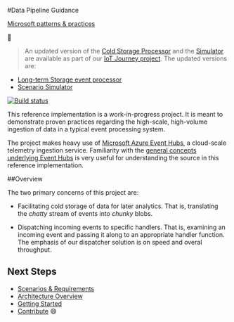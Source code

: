 #Data Pipeline Guidance

[Microsoft patterns & practices](http://aka.ms/mspnp)

:memo: 

> An updated version of the [Cold Storage Processor](https://github.com/mspnp/data-pipeline/tree/master/src/Implementation/ColdStorage) and the [Simulator](https://github.com/mspnp/data-pipeline/tree/master/src/Implementation/Simulator) are available as part of our [IoT Journey project](https://github.com/mspnp/iot-journey). The updated versions are:
* [Long-term Storage event processor](https://github.com/mspnp/iot-journey/tree/master/src/LongTermStorage/DotnetEventProcessor)
* [Scenario Simulator](https://github.com/mspnp/iot-journey/tree/master/src/Simulator/ScenarioSimulator)


[![Build status](https://ci.appveyor.com/api/projects/status/vffa0di2sdg8nqkg/branch/master?svg=true)](https://ci.appveyor.com/project/mspnp/data-pipeline/branch/master)

This reference implementation is a work-in-progress project. It is meant to demonstrate proven practices regarding the high-scale, high-volume ingestion of data in a typical event processing system.

The project makes heavy use of [Microsoft Azure Event Hubs](http://azure.microsoft.com/en-us/services/event-hubs/), a cloud-scale telemetry ingestion service. Familiarity with the [general concepts underlying Event Hubs](http://msdn.microsoft.com/en-us/library/azure/dn789972.aspx) is very useful for understanding the source in this reference implementation.

##Overview

The two primary concerns of this project are:

* Facilitating cold storage of data for later analytics. That is, translating the _chatty_ stream of events into _chunky_ blobs.

* Dispatching incoming events to specific handlers. That is, examining an incoming event and passing it along to an appropriate handler function. The emphasis of our dispatcher solution is on speed and overal throughput.

## Next Steps

* [Scenarios & Requirements](/docs/Introduction.md)
* [Architecture Overview](/docs/ArchitectureOverview.md)
* [Getting Started](/docs/GettingStarted.md)
* [Contribute](CONTRIBUTING.md) :smile:
